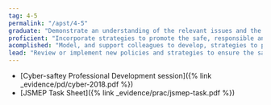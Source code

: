 ```yaml
---
tag: 4-5
permalink: "/apst/4-5"
graduate: "Demonstrate an understanding of the relevant issues and the strategies available to support the safe, responsible and ethical use of ICT in learning and teaching."
proficient: "Incorporate strategies to promote the safe, responsible and ethical use of ICT in learning and teaching."
acomplished: "Model, and support colleagues to develop, strategies to promote the safe, responsible and ethical use of ICT in learning and teaching."
lead: "Review or implement new policies and strategies to ensure the safe, responsible and ethical use of ICT in learning and teaching."
---
```

- [Cyber-saftey Professional Development session]({% link _evidence/pd/cyber-2018.pdf %})
- [JSMEP Task Sheet]({% link _evidence/prac/jsmep-task.pdf %})